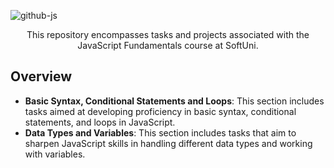 
![github-js](https://github.com/MstMustafa/JS-Fundamentals/assets/141492875/843fbd6c-364d-4324-baae-94d57b03a1c8)
<div align="center">
    <p>This repository encompasses tasks and projects associated with the JavaScript Fundamentals course at SoftUni.</p>
</div>


## Overview
- **Basic Syntax, Conditional Statements and Loops**: This section includes tasks aimed at developing proficiency in basic syntax, conditional statements, and loops in JavaScript.
- **Data Types and Variables**: This section includes tasks that aim to sharpen JavaScript skills in handling different data types and working with variables.
